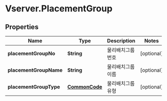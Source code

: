 # Vserver.PlacementGroup

## Properties
Name | Type | Description | Notes
------------ | ------------- | ------------- | -------------
**placementGroupNo** | **String** | 물리배치그룹번호 | [optional] 
**placementGroupName** | **String** | 물리배치그룹이름 | [optional] 
**placementGroupType** | [**CommonCode**](CommonCode.md) | 물리배치그룹유형 | [optional] 


